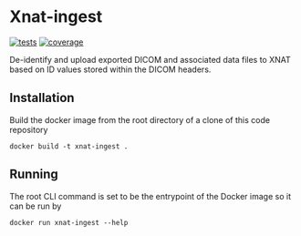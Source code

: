 
# Xnat-ingest

[![tests](https://github.com/Australian-Imaging-Service/xnat-ingest/actions/workflows/tests.yml/badge.svg)](https://github.com/Australian-Imaging-Service/xnat-ingest/actions/workflows/tests.yml)
[![coverage](https://codecov.io/gh/arcanaframework/xnat-ingest/branch/main/graph/badge.svg?token=UIS0OGPST7)](https://codecov.io/gh/Australian-Imaging-Service/xnat-ingest)

De-identify and upload exported DICOM and associated data files to XNAT based on ID values
stored within the DICOM headers.


## Installation

Build the docker image from the root directory of a clone of this code repository

```
docker build -t xnat-ingest .
```


## Running

The root CLI command is set to be the entrypoint of the Docker image so it can be run
by

```
docker run xnat-ingest --help
```
```
